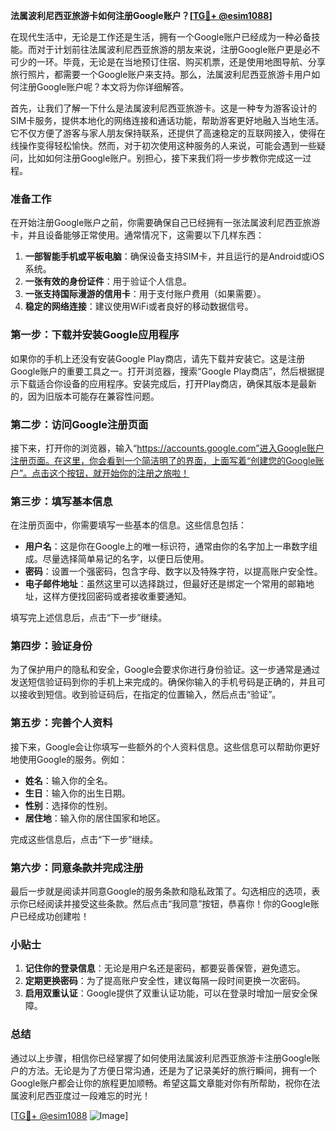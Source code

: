 **法属波利尼西亚旅游卡如何注册Google账户？[[TG💪+ @esim1088](https://t.me/s/esim1088)]**

在现代生活中，无论是工作还是生活，拥有一个Google账户已经成为一种必备技能。而对于计划前往法属波利尼西亚旅游的朋友来说，注册Google账户更是必不可少的一环。毕竟，无论是在当地预订住宿、购买机票，还是使用地图导航、分享旅行照片，都需要一个Google账户来支持。那么，法属波利尼西亚旅游卡用户如何注册Google账户呢？本文将为你详细解答。

首先，让我们了解一下什么是法属波利尼西亚旅游卡。这是一种专为游客设计的SIM卡服务，提供本地化的网络连接和通话功能，帮助游客更好地融入当地生活。它不仅方便了游客与家人朋友保持联系，还提供了高速稳定的互联网接入，使得在线操作变得轻松愉快。然而，对于初次使用这种服务的人来说，可能会遇到一些疑问，比如如何注册Google账户。别担心，接下来我们将一步步教你完成这一过程。

### 准备工作

在开始注册Google账户之前，你需要确保自己已经拥有一张法属波利尼西亚旅游卡，并且设备能够正常使用。通常情况下，这需要以下几样东西：

1. **一部智能手机或平板电脑**：确保设备支持SIM卡，并且运行的是Android或iOS系统。
2. **一张有效的身份证件**：用于验证个人信息。
3. **一张支持国际漫游的信用卡**：用于支付账户费用（如果需要）。
4. **稳定的网络连接**：建议使用WiFi或者良好的移动数据信号。

### 第一步：下载并安装Google应用程序

如果你的手机上还没有安装Google Play商店，请先下载并安装它。这是注册Google账户的重要工具之一。打开浏览器，搜索“Google Play商店”，然后根据提示下载适合你设备的应用程序。安装完成后，打开Play商店，确保其版本是最新的，因为旧版本可能存在兼容性问题。

### 第二步：访问Google注册页面

接下来，打开你的浏览器，输入“https://accounts.google.com”进入Google账户注册页面。在这里，你会看到一个简洁明了的界面，上面写着“创建您的Google账户”。点击这个按钮，就开始你的注册之旅啦！

### 第三步：填写基本信息

在注册页面中，你需要填写一些基本的信息。这些信息包括：

- **用户名**：这是你在Google上的唯一标识符，通常由你的名字加上一串数字组成。尽量选择简单易记的名字，以便日后使用。
- **密码**：设置一个强密码，包含字母、数字以及特殊字符，以提高账户安全性。
- **电子邮件地址**：虽然这里可以选择跳过，但最好还是绑定一个常用的邮箱地址，这样方便找回密码或者接收重要通知。

填写完上述信息后，点击“下一步”继续。

### 第四步：验证身份

为了保护用户的隐私和安全，Google会要求你进行身份验证。这一步通常是通过发送短信验证码到你的手机上来完成的。确保你输入的手机号码是正确的，并且可以接收到短信。收到验证码后，在指定的位置输入，然后点击“验证”。

### 第五步：完善个人资料

接下来，Google会让你填写一些额外的个人资料信息。这些信息可以帮助你更好地使用Google的服务。例如：

- **姓名**：输入你的全名。
- **生日**：输入你的出生日期。
- **性别**：选择你的性别。
- **居住地**：输入你的居住国家和地区。

完成这些信息后，点击“下一步”继续。

### 第六步：同意条款并完成注册

最后一步就是阅读并同意Google的服务条款和隐私政策了。勾选相应的选项，表示你已经阅读并接受这些条款。然后点击“我同意”按钮，恭喜你！你的Google账户已经成功创建啦！

### 小贴士

1. **记住你的登录信息**：无论是用户名还是密码，都要妥善保管，避免遗忘。
2. **定期更换密码**：为了提高账户安全性，建议每隔一段时间更换一次密码。
3. **启用双重认证**：Google提供了双重认证功能，可以在登录时增加一层安全保障。

### 总结

通过以上步骤，相信你已经掌握了如何使用法属波利尼西亚旅游卡注册Google账户的方法。无论是为了方便日常沟通，还是为了记录美好的旅行瞬间，拥有一个Google账户都会让你的旅程更加顺畅。希望这篇文章能对你有所帮助，祝你在法属波利尼西亚度过一段难忘的时光！

[[TG💪+ @esim1088](https://t.me/s/esim1088) ![Image](https://i.postimg.cc/4NQfJmqS/Snipaste-2025-05-13-00-14-12.png)]